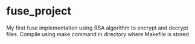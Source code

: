 # fuse_project
My first fuse implementation using RSA algorithm to encrypt and decrypt files.
Compile using make command in directory where Makefile is stored
